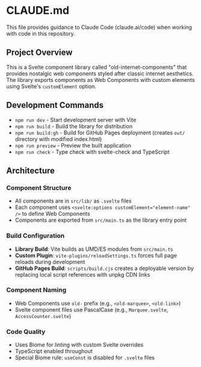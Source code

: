 # CLAUDE.md

This file provides guidance to Claude Code (claude.ai/code) when working with code in this repository.

## Project Overview

This is a Svelte component library called "old-internet-components" that provides nostalgic web components styled after classic internet aesthetics. The library exports components as Web Components with custom elements using Svelte's `customElement` option.

## Development Commands

- `npm run dev` - Start development server with Vite
- `npm run build` - Build the library for distribution
- `npm run build:gh` - Build for GitHub Pages deployment (creates `out/` directory with modified index.html)
- `npm run preview` - Preview the built application
- `npm run check` - Type check with svelte-check and TypeScript

## Architecture

### Component Structure
- All components are in `src/lib/` as `.svelte` files
- Each component uses `<svelte:options customElement="element-name" />` to define Web Components
- Components are exported from `src/main.ts` as the library entry point

### Build Configuration
- **Library Build**: Vite builds as UMD/ES modules from `src/main.ts`
- **Custom Plugin**: `vite-plugins/reloadSettings.ts` forces full page reloads during development
- **GitHub Pages Build**: `scripts/build.cjs` creates a deployable version by replacing local script references with unpkg CDN links

### Component Naming
- Web Components use `old-` prefix (e.g., `<old-marquee>`, `<old-link>`)
- Svelte component files use PascalCase (e.g., `Marquee.svelte`, `AccessCounter.svelte`)

### Code Quality
- Uses Biome for linting with custom Svelte overrides
- TypeScript enabled throughout
- Special Biome rule: `useConst` is disabled for `.svelte` files